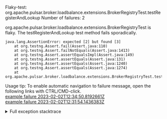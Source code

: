         
Flaky-test: org.apache.pulsar.broker.loadbalance.extensions.BrokerRegistryTest.testRegisterAndLookup
Number of failures: 2

org.apache.pulsar.broker.loadbalance.extensions.BrokerRegistryTest is flaky. The testRegisterAndLookup test method fails sporadically.

```
java.lang.AssertionError: expected [2] but found [3]
	at org.testng.Assert.fail(Assert.java:110)
	at org.testng.Assert.failNotEquals(Assert.java:1413)
	at org.testng.Assert.assertEqualsImpl(Assert.java:149)
	at org.testng.Assert.assertEquals(Assert.java:131)
	at org.testng.Assert.assertEquals(Assert.java:1240)
	at org.testng.Assert.assertEquals(Assert.java:1274)
	at org.apache.pulsar.broker.loadbalance.extensions.BrokerRegistryTest.testRegisterAndLookup(BrokerRegistryTest.java:277)
```

Usage tip: To enable automatic navigation to failure message, open the following links with CTRL/CMD-click.  
[example failure 2023-02-02T12:34:50.8192661Z](https://github.com/apache/pulsar/actions/runs/4073367805/jobs/7019320477#step:10:1394)  
[example failure 2023-02-02T12:31:54.1436383Z](https://github.com/apache/pulsar/actions/runs/4073474341/jobs/7019289431#step:11:1396)  


<details>
<summary>Full exception stacktrace</summary>
<code><pre>
java.lang.AssertionError: expected [2] but found [3]
	at org.testng.Assert.fail(Assert.java:110)
	at org.testng.Assert.failNotEquals(Assert.java:1413)
	at org.testng.Assert.assertEqualsImpl(Assert.java:149)
	at org.testng.Assert.assertEquals(Assert.java:131)
	at org.testng.Assert.assertEquals(Assert.java:1240)
	at org.testng.Assert.assertEquals(Assert.java:1274)
	at org.apache.pulsar.broker.loadbalance.extensions.BrokerRegistryTest.testRegisterAndLookup(BrokerRegistryTest.java:277)
	at java.base/jdk.internal.reflect.NativeMethodAccessorImpl.invoke0(Native Method)
	at java.base/jdk.internal.reflect.NativeMethodAccessorImpl.invoke(NativeMethodAccessorImpl.java:77)
	at java.base/jdk.internal.reflect.DelegatingMethodAccessorImpl.invoke(DelegatingMethodAccessorImpl.java:43)
	at java.base/java.lang.reflect.Method.invoke(Method.java:568)
	at org.testng.internal.invokers.MethodInvocationHelper.invokeMethod(MethodInvocationHelper.java:139)
	at org.testng.internal.invokers.InvokeMethodRunnable.runOne(InvokeMethodRunnable.java:47)
	at org.testng.internal.invokers.InvokeMethodRunnable.call(InvokeMethodRunnable.java:76)
	at org.testng.internal.invokers.InvokeMethodRunnable.call(InvokeMethodRunnable.java:11)
	at java.base/java.util.concurrent.FutureTask.run(FutureTask.java:264)
	at java.base/java.util.concurrent.ThreadPoolExecutor.runWorker(ThreadPoolExecutor.java:1136)
	at java.base/java.util.concurrent.ThreadPoolExecutor$Worker.run(ThreadPoolExecutor.java:635)
	at java.base/java.lang.Thread.run(Thread.java:833)

</pre></code>
</details>

